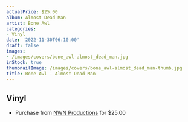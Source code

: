 ```yaml
---
actualPrice: $25.00
album: Almost Dead Man
artist: Bone Awl
categories:
- Vinyl
date: '2022-11-30T06:10:00'
draft: false
images:
- /images/covers/bone_awl-almost_dead_man.jpg
inStock: true
thumbnailImage: /images/covers/bone_awl-almost_dead_man-thumb.jpg
title: Bone Awl - Almost Dead Man
---
```


## Vinyl
* Purchase from [NWN Productions](http://shop.nwnprod.com/index.php?route=product/product&path=75&product_id=27284&sort=pd.name&order=ASC) for $25.00
